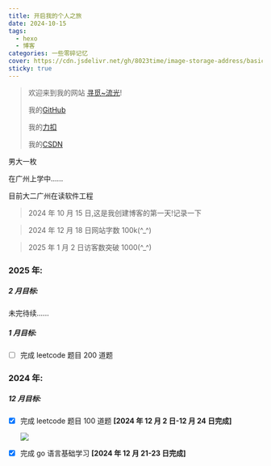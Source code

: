 ```yaml
---
title: 开启我的个人之旅
date: 2024-10-15
tags:
  - hexo
  - 博客
categories: 一些零碎记忆
cover: https://cdn.jsdelivr.net/gh/8023time/image-storage-address/basic-img/%E5%BC%80%E5%90%AF%E6%88%91%E7%9A%84%E4%B8%AA%E4%BA%BA%E4%B9%8B%E6%97%85.jpg
sticky: true
---
```


> 欢迎来到我的网站 [寻觅~流光](https://8023time.github.io/)!
>
> 我的[GitHub](https://github.com/8023time)
>
> 我的[力扣](https://leetcode.cn/u/xun-mi-liu-guang/)
>
> 我的[CSDN](https://blog.csdn.net/2301_80211889?spm=1000.2115.3001.5343)

男大一枚

在广州上学中......

目前大二广州在读软件工程

> 2024 年 10 月 15 日,这是我创建博客的第一天!记录一下

> 2024 年 12 月 18 日网站字数 100k(^\_^)

> 2025 年 1 月 2 日访客数突破 1000(^\_^)

### 2025 年:

##### 2 月目标:

未完待续......

##### 1 月目标:

- [ ] 完成 leetcode 题目 200 道题

### 2024 年:

##### 12 月目标:

- [x] 完成 leetcode 题目 100 道题 **[2024 年 12 月 2 日-12 月 24 日完成]**

  ![](https://cdn.jsdelivr.net/gh/8023time/image-storage-address/basic-img/20241231160034.png)

- [x] 完成 go 语言基础学习 **[2024 年 12 月 21-23 日完成]**
